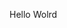 Hello Wolrd













































































































































































































































































































































































































































































































































































































































































































































































































































































































































































































































